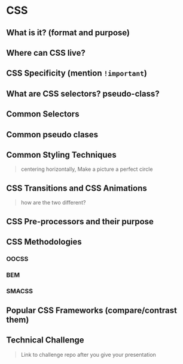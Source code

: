 # CSS

## What is it? (format and purpose)

## Where can CSS live?

## CSS Specificity (mention `!important`)

## What are CSS selectors? pseudo-class?

## Common Selectors

## Common pseudo clases

## Common Styling Techniques
> centering horizontally, Make a picture a perfect circle

## CSS Transitions and CSS Animations
> how are the two different?

## CSS Pre-processors and their purpose

## CSS Methodologies

### OOCSS

### BEM

### SMACSS

## Popular CSS Frameworks (compare/contrast them)

## Technical Challenge
> Link to challenge repo after you give your presentation